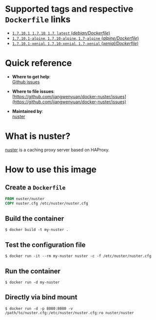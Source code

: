 # Supported tags and respective `Dockerfile` links

- [`1.7.10.1`, `1.7.10`, `1.7`, `latest` (*debian/Dockerfile*)](https://github.com/jiangwenyuan/docker-nuster/blob/master/debian/Dockerfile)
- [`1.7.10.1-alpine`, `1.7.10-alpine`, `1.7-alpine` (*alpine/Dockerfile*)](https://github.com/jiangwenyuan/docker-nuster/blob/master/alpine/Dockerfile)
- [`1.7.10.1-xenial`, `1.7.10-xenial`, `1.7-xenial` (*xenial/Dockerfile*)](https://github.com/jiangwenyuan/docker-nuster/blob/master/xenial/Dockerfile)

# Quick reference

- **Where to get help**:  
  [Github issues](https://github.com/jiangwenyuan/nuster/issues)

- **Where to file issues**:  
  [https://github.com/jiangwenyuan/docker-nuster/issues](https://github.com/jiangwenyuan/docker-nuster/issues)

- **Maintained by**:  
  [nuster](https://github.com/jiangwenyuan)

# What is nuster?

[nuster](https://github.com/jiangwenyuan/nuster) is a caching proxy server based on HAProxy.


# How to use this image

## Create a `Dockerfile`

```Dockerfile
FROM nuster/nuster
COPY nuster.cfg /etc/nuster/nuster.cfg
```

## Build the container

```console
$ docker build -t my-nuster .
```

## Test the configuration file

```console
$ docker run -it --rm my-nuster nuster -c -f /etc/nuster/nuster.cfg
```

## Run the container

```console
$ docker run -d my-nuster
```

## Directly via bind mount

```console
$ docker run -d -p 8080:8080 -v /path/to/nuster.cfg:/etc/nuster/nuster.cfg:ro nuster/nuster
```
